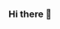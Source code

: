 ### Hi there 👋

<!--
**pavasqtcc23/pavasqtcc23** Hola mi nombre es Paul Vasquez soy estudiante de Ingenieria en Sistemas de UTN FRBA 


- 🔭 I’m currently working on ...
- 🌱 I’m currently learning ...
- 👯 I’m looking to collaborate on ...
- 🤔 I’m looking for help with ...
- 💬 Ask me about ...
- 📫 How to reach me: ...
- 😄 Pronouns: ...
- ⚡ Fun fact: ...
-->

